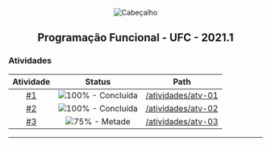 <p align="center">
  <img src="https://i.imgur.com/5SjnBMR.png" align="center" alt="Cabeçalho" />
  <h2 align="center">Programação Funcional - UFC - 2021.1</h2>
</p>

### Atividades

Atividade | Status | Path
:------:|:------:|:------:
[#1](/atividades/atv-01) | ![100% - Concluída](https://img.shields.io/badge/-100%25-green) | [/atividades/atv-01](/atividades/atv-01)
[#2](/atividades/atv-02) | ![100% - Concluída](https://img.shields.io/badge/-100%25-green) | [/atividades/atv-02](/atividades/atv-02)
[#3](/atividades/atv-03) | ![75% - Metade](https://img.shields.io/badge/-75%25-orange) | [/atividades/atv-03](/atividades/atv-03)

---


